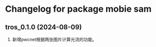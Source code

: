 # Changelog for package mobie sam

tros_0.1.0 (2024-08-09)
------------------
1. 新增pwcnet根据两张图片计算光流的功能。
